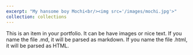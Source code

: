 ```yaml
---
excerpt: "My hansome boy Mochi<br/><img src='/images/mochi.jpg'>"
collection: collections
---
```


This is an item in your portfolio. It can be have images or nice text. If you name the file .md, it will be parsed as markdown. If you name the file .html, it will be parsed as HTML. 
